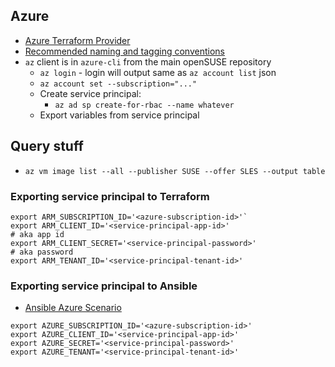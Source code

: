 ## Azure

* [Azure Terraform Provider](https://www.terraform.io/docs/providers/azurerm/index.html)
* [Recommended naming and tagging conventions](https://docs.microsoft.com/en-us/azure/cloud-adoption-framework/ready/azure-best-practices/naming-and-tagging)
* `az` client is in `azure-cli` from the main openSUSE repository
    * `az login` - login will output same as `az account list` json
    * `az account set --subscription="..."`
    * Create service principal:
        * `az ad sp create-for-rbac --name whatever`
    * Export variables from service principal

## Query stuff

* `az vm image list --all --publisher SUSE --offer SLES --output table`


### Exporting service principal to Terraform

```{text}
export ARM_SUBSCRIPTION_ID='<azure-subscription-id>'`
export ARM_CLIENT_ID='<service-principal-app-id>'                     # aka app id
export ARM_CLIENT_SECRET='<service-principal-password>'               # aka password
export ARM_TENANT_ID='<service-principal-tenant-id>'
```

### Exporting service principal to Ansible

* [Ansible Azure Scenario](https://docs.ansible.com/ansible/latest/scenario_guides/guide_azure.html)

```{text}
export AZURE_SUBSCRIPTION_ID='<azure-subscription-id>'
export AZURE_CLIENT_ID='<service-principal-app-id>'
export AZURE_SECRET='<service-principal-password>'
export AZURE_TENANT='<service-principal-tenant-id>'
```
